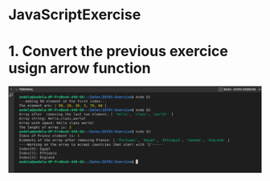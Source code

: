 # JavaScriptExercise
# 1. Convert the previous exercice usign arrow function
![alt text](https://github.com/tuyizerejean/ZATEC-Exercise/blob/ft-zatecWork/ZATECexercise.png?raw=true)
